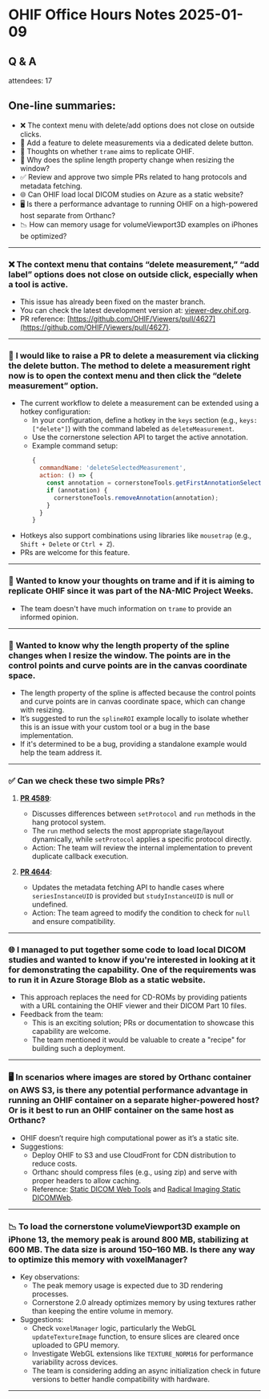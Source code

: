 # OHIF Office Hours Notes 2025-01-09

## Q & A

attendees: 17
 

##  One-line summaries:

- ❌ The context menu with delete/add options does not close on outside clicks.
- 🔘 Add a feature to delete measurements via a dedicated delete button.
- 🤔 Thoughts on whether `trame` aims to replicate OHIF.
- 📏 Why does the spline length property change when resizing the window?
- ✅ Review and approve two simple PRs related to hang protocols and metadata fetching.
- 🌐 Can OHIF load local DICOM studies on Azure as a static website?
- 🖥️ Is there a performance advantage to running OHIF on a high-powered host separate from Orthanc?
- 📉 How can memory usage for volumeViewport3D examples on iPhones be optimized?

---


### ❌ **The context menu that contains “delete measurement,” “add label” options does not close on outside click, especially when a tool is active.**
- This issue has already been fixed on the master branch.
- You can check the latest development version at: [viewer-dev.ohif.org](https://viewer-dev.ohif.org).
- PR reference: [https://github.com/OHIF/Viewers/pull/4627](https://github.com/OHIF/Viewers/pull/4627).

---

### 🔘 **I would like to raise a PR to delete a measurement via clicking the delete button. The method to delete a measurement right now is to open the context menu and then click the “delete measurement” option.**
- The current workflow to delete a measurement can be extended using a hotkey configuration:
  - In your configuration, define a hotkey in the `keys` section (e.g., `keys: ["delete"]`) with the command labeled as `deleteMeasurement`.
  - Use the cornerstone selection API to target the active annotation.
  - Example command setup: 
    ```javascript
    {
      commandName: 'deleteSelectedMeasurement',
      action: () => {
        const annotation = cornerstoneTools.getFirstAnnotationSelected();
        if (annotation) {
          cornerstoneTools.removeAnnotation(annotation);
        }
      }
    }
    ```
- Hotkeys also support combinations using libraries like `mousetrap` (e.g., `Shift + Delete` or `Ctrl + Z`).
- PRs are welcome for this feature.

---

### 🤔 **Wanted to know your thoughts on trame and if it is aiming to replicate OHIF since it was part of the NA-MIC Project Weeks.**
- The team doesn't have much information on `trame` to provide an informed opinion.

---

### 📏 **Wanted to know why the length property of the spline changes when I resize the window. The points are in the control points and curve points are in the canvas coordinate space.**
- The length property of the spline is affected because the control points and curve points are in canvas coordinate space, which can change with resizing.
- It’s suggested to run the `splineROI` example locally to isolate whether this is an issue with your custom tool or a bug in the base implementation.
- If it's determined to be a bug, providing a standalone example would help the team address it.

---

### ✅ **Can we check these two simple PRs?**
1. **[PR 4589](https://github.com/OHIF/Viewers/pull/4589)**:
   - Discusses differences between `setProtocol` and `run` methods in the hang protocol system.
   - The `run` method selects the most appropriate stage/layout dynamically, while `setProtocol` applies a specific protocol directly.
   - Action: The team will review the internal implementation to prevent duplicate callback execution.

2. **[PR 4644](https://github.com/OHIF/Viewers/pull/4644)**:
   - Updates the metadata fetching API to handle cases where `seriesInstanceUID` is provided but `studyInstanceUID` is null or undefined.
   - Action: The team agreed to modify the condition to check for `null` and ensure compatibility.

---

### 🌐 **I managed to put together some code to load local DICOM studies and wanted to know if you're interested in looking at it for demonstrating the capability. One of the requirements was to run it in Azure Storage Blob as a static website.**
- This approach replaces the need for CD-ROMs by providing patients with a URL containing the OHIF viewer and their DICOM Part 10 files.
- Feedback from the team:
  - This is an exciting solution; PRs or documentation to showcase this capability are welcome.
  - The team mentioned it would be valuable to create a "recipe" for building such a deployment.

---

### 🖥️ **In scenarios where images are stored by Orthanc container on AWS S3, is there any potential performance advantage in running an OHIF container on a separate higher-powered host? Or is it best to run an OHIF container on the same host as Orthanc?**
- OHIF doesn’t require high computational power as it’s a static site.
- Suggestions:
  - Deploy OHIF to S3 and use CloudFront for CDN distribution to reduce costs.
  - Orthanc should compress files (e.g., using zip) and serve with proper headers to allow caching.
  - Reference: [Static DICOM Web Tools](https://docs.ohif.org/configuration/datasources/static-files/) and [Radical Imaging Static DICOMWeb](https://github.com/RadicalImaging/Static-DICOMWeb).

---

### 📉 **To load the cornerstone volumeViewport3D example on iPhone 13, the memory peak is around 800 MB, stabilizing at 600 MB. The data size is around 150–160 MB. Is there any way to optimize this memory with voxelManager?**
- Key observations:
  - The peak memory usage is expected due to 3D rendering processes.
  - Cornerstone 2.0 already optimizes memory by using textures rather than keeping the entire volume in memory.
- Suggestions:
  - Check `voxelManager` logic, particularly the WebGL `updateTextureImage` function, to ensure slices are cleared once uploaded to GPU memory.
  - Investigate WebGL extensions like `TEXTURE_NORM16` for performance variability across devices.
  - The team is considering adding an async initialization check in future versions to better handle compatibility with hardware.

---

